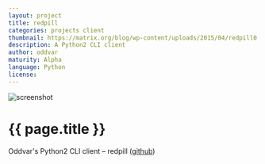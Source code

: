 ```yaml
---
layout: project
title: redpill
categories: projects client
thumbnail: https://matrix.org/blog/wp-content/uploads/2015/04/redpill0.7-400x284.png
description: A Python2 CLI client
author: oddvar
maturity: Alpha
language: Python
license: 
---
```


![screenshot](https://matrix.org/blog/wp-content/uploads/2015/04/redpill0.7.png "{{ page.title }}")

# {{ page.title }}
Oddvar's Python2 CLI client – redpill ([github](https://github.com/oddvar/redpill))
